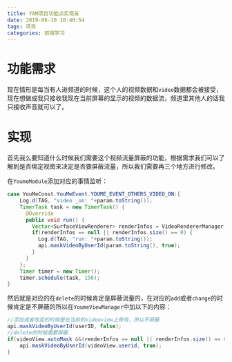 ```yaml
---
title: YAM项目功能点实现五
date: 2019-06-10 10:40:54
tags: 项目
categories: 前端学习
---
```


# 功能需求

现在情形是每当有人进频道的时候，这个人的视频数据和`video`数据都会被接受，现在想做成我只接收我现在当前屏幕的显示的视频的数据流，频道里其他人的话我只接收声音就可以了。

# 实现

首先我么要知道什么时候我们需要这个视频流量屏蔽的功能，根据需求我们可以了解到是否绑定视图来决定是否要屏蔽流量，所以我们需要再三个地方进行修改。

在`YoumeModule`添加对应的事情监听：

```java
case YouMeConst.YouMeEvent.YOUME_EVENT_OTHERS_VIDEO_ON:{
    Log.d(TAG, "video _on: "+param.toString());
    TimerTask task = new TimerTask() {
      @Override
      public void run() {
        Vector<SurfaceViewRenderer> renderInfos = VideoRendererManager.getInstance().getRender(param.toString());
        if(renderInfos == null || renderInfos.size() == 0) {
          Log.d(TAG, "run: "+param.toString());
          api.maskVideoByUserId(param.toString(), true);
        }
      }
    };
    Timer timer = new Timer();
    timer.schedule(task, 150);
}
```

然后就是对应的在`delete`的时候肯定是屏蔽流量的，在对应的`add`或者`change`的时候肯定是不屏蔽的所以在`YoumeViewManager`中加以下的内容：

```java
//添加或者改变的时候是在当前的videoview上修改，所以不屏蔽
api.maskVideoByUserId(userID, false);
//delete的时候需要屏蔽
if(videoView.autoMask &&(renderInfos == null || renderInfos.size() == 0)){
	api.maskVideoByUserId(videoView.userid, true);
}
```

